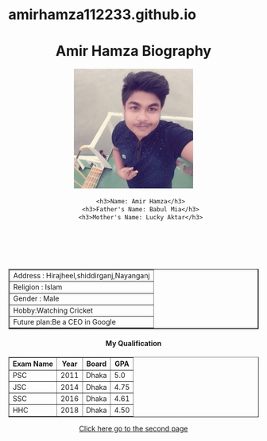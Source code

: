 # amirhamza112233.github.io

<html>
<head>
	<title>Amir Hamza Bio</title>
</head>
<body>
<center>
	<h1>Amir Hamza Biography</h1>
	<img src="image/Amir.jpg" width="240px" height="240px">
	
		<h3>Name: Amir Hamza</h3>
		<h3>Father's Name: Babul Mia</h3>
		<h3>Mother's Name: Lucky Aktar</h3>
<table padding="2px" border="2px">
<tr> <td> Address : Hirajheel,shiddirganj,Nayanganj  </td> </tr>
<tr> <td> Religion : Islam </td>  <br> </tr>
</tr> <td> Gender : Male </td> <br>
</tr> <td> Hobby:Watching Cricket </td> <br>
</tr> <td> Future plan:Be a CEO in Google </td> <br>
</table>

<h4>My Qualification</h4>
<table border ="1">

<tr>
<th>Exam Name</th><th>Year</th><th>Board</th><th>GPA</th>
</tr>
<tr>
<td>PSC</td><td>2011</td><td>Dhaka</td><td>5.0</td>
</tr>
<tr>
<td>JSC</td><td>2014</td><td>Dhaka</td><td>4.75</td>
</tr>
<tr>
<td>SSC</td><td>2016</td><td>Dhaka</td><td>4.61</td>
</tr>
<tr>
<td>HHC</td><td>2018</td><td>Dhaka</td><td>4.50</td>
</tr>
</table>
<a href="bio2.html">Click here go to the second page</a>


</center>	
</body>
</html>
